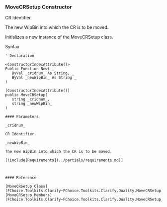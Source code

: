 ﻿### MoveCRSetup Constructor

CR Identifier.

The new WipBin into which the CR is to be moved.

Initializes a new instance of the MoveCRSetup class.

Syntax

```vbnet
' Declaration

<ConstructorIndexAttribute()>
Public Function New( _
   ByVal _cridnum_ As String, _
   ByVal _newWipBin_ As String _
)

[ConstructorIndexAttribute()]
public MoveCRSetup( 
   string _cridnum_,
   string _newWipBin_
)

#### Parameters

_cridnum_

CR Identifier.

_newWipBin_

The new WipBin into which the CR is to be moved.

[!include[Requirements](../partials/requirements.md)]



#### Reference

[MoveCRSetup Class](FChoice.Toolkits.Clarify~FChoice.Toolkits.Clarify.Quality.MoveCRSetup.md)  
[MoveCRSetup Members](FChoice.Toolkits.Clarify~FChoice.Toolkits.Clarify.Quality.MoveCRSetup_members.md)